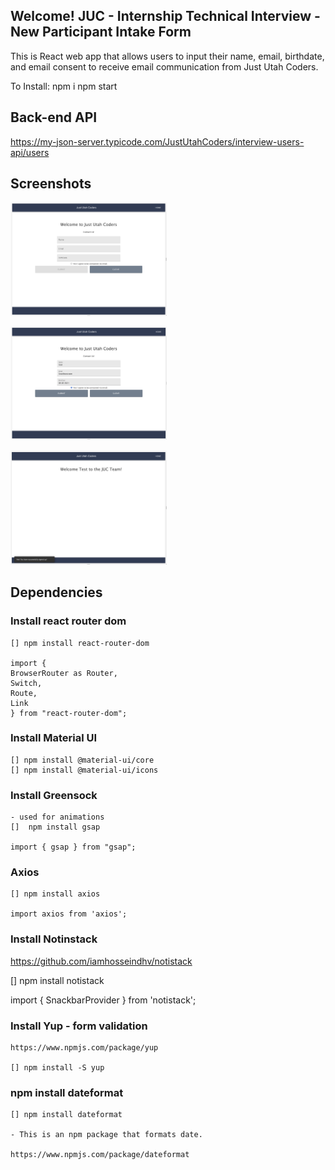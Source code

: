## Welcome!  JUC - Internship Technical Interview - New Participant Intake Form

This is React web app that allows users to input their name, email, birthdate, and email consent to receive email communication from Just Utah Coders.  

To Install:
    npm i
    npm start

## Back-end API

https://my-json-server.typicode.com/JustUtahCoders/interview-users-api/users 

## Screenshots

<img src="./src/assets/intake-form.png"
alt="intake screenshot"
width="250" />

<img src="./src/assets/intake-form-complete.png"
alt="intake screenshot"
width="250" />

<img src="./src/assets/intake-form-success.png"
alt="intake screenshot"
width="250" />

## Dependencies

### Install react router dom
    [] npm install react-router-dom

    import {
    BrowserRouter as Router,
    Switch,
    Route,
    Link
    } from "react-router-dom";

### Install Material UI
    [] npm install @material-ui/core
    [] npm install @material-ui/icons

### Install Greensock 
    - used for animations
    []  npm install gsap

    import { gsap } from "gsap";

### Axios
    [] npm install axios

    import axios from 'axios';

### Install Notinstack

  https://github.com/iamhosseindhv/notistack

  [] npm install notistack

  import { SnackbarProvider } from 'notistack';


### Install Yup - form validation

    https://www.npmjs.com/package/yup

    [] npm install -S yup

### npm install dateformat

    [] npm install dateformat

    - This is an npm package that formats date.

    https://www.npmjs.com/package/dateformat



